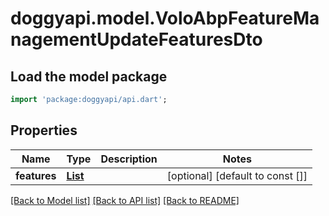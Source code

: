 # doggyapi.model.VoloAbpFeatureManagementUpdateFeaturesDto

## Load the model package
```dart
import 'package:doggyapi/api.dart';
```

## Properties
Name | Type | Description | Notes
------------ | ------------- | ------------- | -------------
**features** | [**List<VoloAbpFeatureManagementUpdateFeatureDto>**](VoloAbpFeatureManagementUpdateFeatureDto.md) |  | [optional] [default to const []]

[[Back to Model list]](../README.md#documentation-for-models) [[Back to API list]](../README.md#documentation-for-api-endpoints) [[Back to README]](../README.md)


